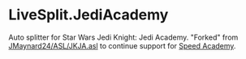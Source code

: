 # LiveSplit.JediAcademy

Auto splitter for Star Wars Jedi Knight: Jedi Academy. "Forked" from
[JMaynard24/ASL/JKJA.asl](https://github.com/JMaynard24/ASL/blob/4f0a919fa79b49a6d153db1319631d47543295ee/JKJA.asl)
to continue support for [Speed Academy](https://github.com/kugelrund/Speed-Academy).
